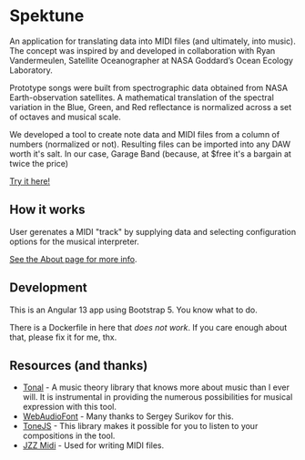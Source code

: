 # Spektune
An application for translating data into MIDI files (and ultimately, into music). The concept was inspired by and developed in collaboration with Ryan Vandermeulen, Satellite Oceanographer at NASA Goddard’s Ocean Ecology Laboratory.

Prototype songs were built from spectrographic data obtained from NASA Earth-observation satellites. A mathematical translation of the spectral variation in the Blue, Green, and Red reflectance is normalized across a set of octaves and musical scale.

We developed a tool to create note data and MIDI files from a column of numbers (normalized or not). Resulting files can be imported into any DAW worth it's salt. In our case, Garage Band (because, at $free it's a bargain at twice the price)

[Try it here!](https://www.spektune.com/)

## How it works

User gerenates a MIDI "track" by supplying data and selecting configuration options for the musical interpreter.

[See the About page for more info](http://localhost:4200/about).

## Development

This is an Angular 13 app using Bootstrap 5. You know what to do.

There is a Dockerfile in here that _does not work_. If you care enough about that, please fix it for me, thx.

## Resources (and thanks)

* [Tonal](https://github.com/tonaljs/tonal) - A music theory library that knows more about music than I ever will. It is instrumental in providing the numerous possibilities for musical expression with this tool.
* [WebAudioFont](https://surikov.github.io/webaudiofont/) - Many thanks to Sergey Surikov for this.
* [ToneJS](https://tonejs.github.io/) - This library makes it possible for you to listen to your compositions in the tool.
* [JZZ Midi](https://github.com/jazz-soft/JZZ) - Used for writing MIDI files.
